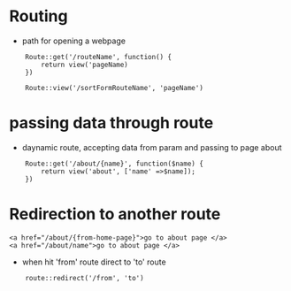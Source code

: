 # Routing 
* path for opening a webpage

```
    Route::get('/routeName', function() {
        return view('pageName)
    })

    Route::view('/sortFormRouteName', 'pageName')

```

# passing data through route
* daynamic route, accepting data from param and passing to 
page about

```
    Route::get('/about/{name}', function($name) {
        return view('about', ['name' =>$name]);
    })
```

# Redirection to another route 
```
<a href="/about/{from-home-page}">go to about page </a>
<a href="/about/name">go to about page </a>
```
* when hit 'from' route direct to 'to' route
```
    route::redirect('/from', 'to')
```